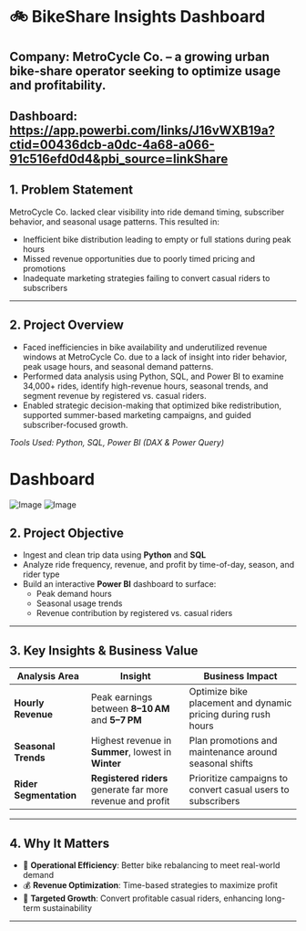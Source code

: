 # 🚲 BikeShare Insights Dashboard

**Company:** MetroCycle Co. – a growing urban bike-share operator seeking to optimize usage and profitability.
---

## Dashboard: https://app.powerbi.com/links/J16vWXB19a?ctid=00436dcb-a0dc-4a68-a066-91c516efd0d4&pbi_source=linkShare


## 1. **Problem Statement**
MetroCycle Co. lacked clear visibility into ride demand timing, subscriber behavior, and seasonal usage patterns. This resulted in:
- Inefficient bike distribution leading to empty or full stations during peak hours  
- Missed revenue opportunities due to poorly timed pricing and promotions  
- Inadequate marketing strategies failing to convert casual riders to subscribers

---

## 2. **Project Overview**
- Faced inefficiencies in bike availability and underutilized revenue windows at MetroCycle Co. due to a lack of insight into rider behavior, peak usage hours, and seasonal demand patterns.
- Performed data analysis using Python, SQL, and Power BI to examine 34,000+ rides, identify high-revenue hours, seasonal trends, and segment revenue by registered vs. casual riders.
- Enabled strategic decision-making that optimized bike redistribution, supported summer-based marketing campaigns, and guided subscriber-focused growth.


*Tools Used: Python, SQL, Power BI (DAX & Power Query)*

# Dashboard
![Image](https://github.com/user-attachments/assets/6e87ee0a-4e88-456d-a6e5-fc69509833a1)
![Image](https://github.com/user-attachments/assets/405e0d06-2e0a-408b-abd9-a414eca4a461)

## 2. **Project Objective**
- Ingest and clean trip data using **Python** and **SQL**  
- Analyze ride frequency, revenue, and profit by time-of-day, season, and rider type  
- Build an interactive **Power BI** dashboard to surface:
  - Peak demand hours  
  - Seasonal usage trends  
  - Revenue contribution by registered vs. casual riders

---

## 3. **Key Insights & Business Value**

| Analysis Area         | Insight                                      | Business Impact                                                |
|----------------------|----------------------------------------------|----------------------------------------------------------------|
| **Hourly Revenue**    | Peak earnings between **8–10 AM** and **5–7 PM** | Optimize bike placement and dynamic pricing during rush hours |
| **Seasonal Trends**   | Highest revenue in **Summer**, lowest in **Winter** | Plan promotions and maintenance around seasonal shifts         |
| **Rider Segmentation**| **Registered riders** generate far more revenue and profit | Prioritize campaigns to convert casual users to subscribers     |

---

## 4. **Why It Matters**
- 🚴 **Operational Efficiency**: Better bike rebalancing to meet real-world demand  
- 💰 **Revenue Optimization**: Time-based strategies to maximize profit  
- 🎯 **Targeted Growth**: Convert profitable casual riders, enhancing long-term sustainability  

---


